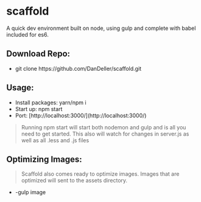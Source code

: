 # scaffold
A quick dev environment built on node, using gulp and complete with babel included for es6.

<h2>Download Repo:</h2>
<ul>
  <li>git clone https://github.com/DanDeller/scaffold.git</li>
</ul>

<h2>Usage:</h2>
<ul>
  <li>Install packages: yarn/npm i</li>
  <li>Start up: npm start</li>
  <li>Port: [http://localhost:3000/](http://localhost:3000/)</li>
</ul>

> Running npm start will start both nodemon and gulp and is all you need to get started.
> This also will watch for changes in server.js as well as all .less and .js files

<h2>Optimizing Images:</h2>

> Scaffold also comes ready to optimize images. Images that are optimized will sent to the assets directory.
<ul>
  <li>-gulp image</li>
</ul>
